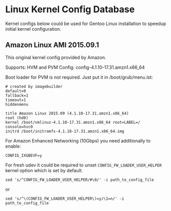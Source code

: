 Linux Kernel Config Database
============================

Kernel configs below could be used for Gentoo Linux installation to speedup initial kernel configuration.

Amazon Linux AMI 2015.09.1
--------------------------

This original kernel config provided by Amazon.

Supports: HVM and PVM
Config: config-4.1.10-17.31.amzn1.x86_64

Boot loader for PVM is not required. Just put it in /boot/grub/menu.lst:
```
# created by imagebuilder
default=0
fallback=1
timeout=1
hiddenmenu

title Amazon Linux 2015.09 (4.1.10-17.31.amzn1.x86_64)
root (hd0)
kernel /boot/vmlinuz-4.1.10-17.31.amzn1.x86_64 root=LABEL=/ console=hvc0 
initrd /boot/initramfs-4.1.10-17.31.amzn1.x86_64.img
```

For Amazon Enhanced Networking (10Gbps) you need additionally to enable:
```
CONFIG_IXGBEVF=y
```

For fresh udev it could be required to unset `CONFIG_FW_LOADER_USER_HELPER` kernel option which is set by default.

```
sed 's/^CONFIG_FW_LOADER_USER_HELPER/#\0/' -i path_to_config_file
```

or

```
sed 's/^\(CONFIG_FW_LOADER_USER_HELPER\)=y/\1=n/' -i path_to_config_file
```
